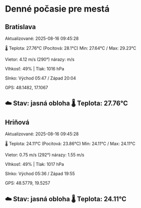 ﻿# Denné počasie pre mestá

## Bratislava
Aktualizované: 2025-08-16 09:45:28

🌡️ Teplota: 27.76°C 
(Pocitová: 28.1°C)
Min: 27.64°C / Max: 29.23°C

Vietor: 4.12 m/s    (290°) 
nárazy:  m/s

Vlhkosť: 49% | Tlak: 1016 hPa

Slnko: Východ 05:47 / Západ 20:04

GPS: 48.1482, 17.1067

☁️ Stav: jasná obloha        🌡️ Teplota: 27.76°C
---

## Hriňová
Aktualizované: 2025-08-16 09:45:28

🌡️ Teplota: 24.11°C 
(Pocitová: 23.86°C)
Min: 24.11°C / Max: 24.11°C

Vietor: 0.75 m/s (292°)
nárazy: 1.55 m/s

Vlhkosť: 49% | Tlak: 1017 hPa

Slnko: Východ 05:36 / Západ 19:55

GPS: 48.5779, 19.5257

☁️ Stav: jasná obloha        🌡️ Teplota: 24.11°C
---
